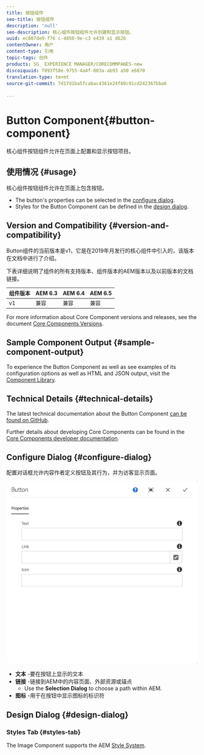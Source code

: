 ```yaml
---
title: 按钮组件
seo-title: 按钮组件
description: 'null'
seo-description: 核心组件按钮组件允许创建和显示按钮。
uuid: ec807de9-f76 c-4850-9e-c3 e439 a1 d626
contentOwner: 用户
content-type: 引用
topic-tags: 创作
products: SG_ EXPERIENCE MANAGER/CORECOMMPANES-new
discoiquuid: f093f58e-9755-4a4f-803a-ab93 a50 e6870
translation-type: tm+mt
source-git-commit: 7d17d1ba5fcabac4361e24f60c91cd242367bba6

---
```



# Button Component{#button-component}

核心组件按钮组件允许在页面上配置和显示按钮项目。

## 使用情况 {#usage}

核心组件按钮组件允许在页面上包含按钮。

* The button&#39;s properties can be selected in the [configure dialog](#configure-dialog).
* Styles for the Button Component can be defined in the [design dialog](#design-dialog).

## Version and Compatibility {#version-and-compatibility}

Button组件的当前版本是v1，它是在2019年月发行的核心组件中引入的，该版本在文档中进行了介绍。

下表详细说明了组件的所有支持版本、组件版本的AEM版本以及以前版本的文档链接。

| 组件版本 | AEM 6.3 | AEM 6.4 | AEM 6.5 |
|--- |--- |--- |---|
| v1 | 兼容 | 兼容 | 兼容 |

For more information about Core Component versions and releases, see the document [Core Components Versions](versions.md).

## Sample Component Output {#sample-component-output}

To experience the Button Component as well as see examples of its configuration options as well as HTML and JSON output, visit the [Component Library](http://opensource.adobe.com/aem-core-wcm-components/library/button.html).

## Technical Details {#technical-details}

The latest technical documentation about the Button Component [can be found on GitHub](https://github.com/adobe/aem-core-wcm-components/tree/master/content/src/content/jcr_root/apps/core/wcm/components/button/v1/button).

Further details about developing Core Components can be found in the [Core Components developer documentation](developing.md).

## Configure Dialog {#configure-dialog}

配置对话框允许内容作者定义按钮及其行为，并为访客显示页面。

![](assets/screen-shot-2019-06-17-11.26.13.png)

* **文本** -要在按钮上显示的文本
* **链接** -链接到AEM中的内容页面、外部资源或锚点
   * Use the **Selection Dialog** to choose a path within AEM.
* **图标** -用于在按钮中显示图标的标识符

## Design Dialog {#design-dialog}

### Styles Tab {#styles-tab}

The Image Component supports the AEM [Style System](authoring.md#component-styling).
